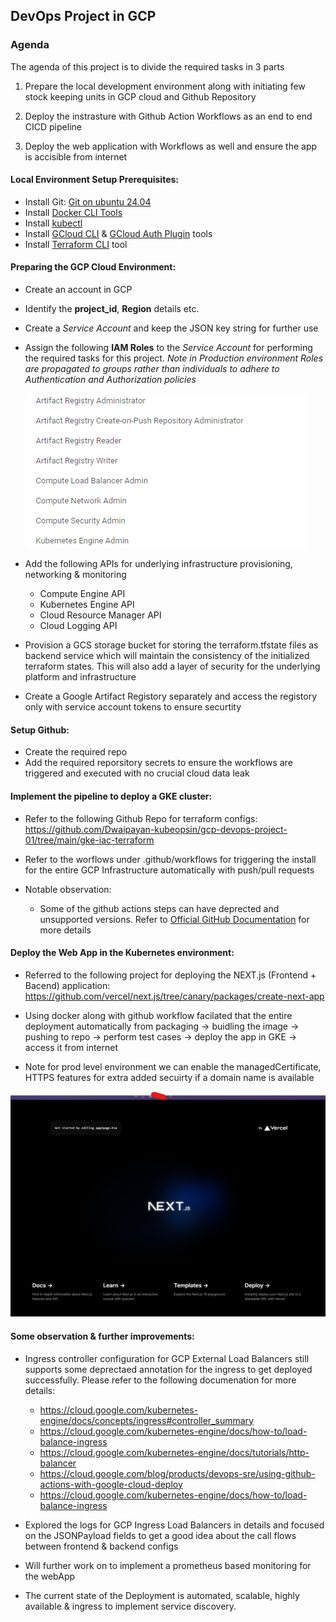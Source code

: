 ## DevOps Project in GCP

### Agenda

The agenda of this project is to divide the required tasks in 3 parts

1. Prepare the local development environment along with initiating few stock keeping units in GCP cloud and Github Repository

2. Deploy the instrasture with Github Action Workflows as an end to end CICD pipeline

3. Deploy the web application with Workflows as well and ensure the app is accisible from internet


#### Local Environment Setup Prerequisites:

- Install Git: [Git on ubuntu 24.04](https://thelinuxforum.com/articles/865-install-git-on-ubuntu-24-04#:~:text=Git%20is%20a%20widely%20used,That's%20it!)
- Install [Docker CLI Tools](https://docs.docker.com/engine/install/ubuntu/)
- Install [kubectl](https://kubernetes.io/docs/tasks/tools/install-kubectl-linux/#install-using-native-package-management)
- Install [GCloud CLI](https://cloud.google.com/sdk/docs/install#deb) & [GCloud Auth Plugin]() tools
- Install [Terraform CLI](https://developer.hashicorp.com/terraform/tutorials/aws-get-started/install-cli) tool


#### Preparing the GCP Cloud Environment:

- Create an account in GCP
- Identify the **project_id**, **Region** details etc.
- Create a *Service Account* and keep the JSON key string for further use
- Assign the following **IAM Roles** to the *Service Account* for performing the required tasks for this project. *Note in Production environment Roles are propagated to groups rather than individuals to adhere to Authentication and Authorization policies*
  
  ![alt text](image-1.png)
  
- Add the following APIs for underlying infrastructure provisioning, networking & monitoring
  - Compute Engine API
  - Kubernetes Engine API
  - Cloud Resource Manager API
  - Cloud Logging API
- Provision a GCS storage bucket for storing the terraform.tfstate files as backend service which will maintain the consistency of the initialized terraform states. This will also add a layer of security for the underlying platform and infrastructure
- Create a Google Artifact Registory separately and access the registory only with service account tokens to ensure securtity

#### Setup Github:

- Create the required repo
- Add the required reporsitory secrets to ensure the workflows are triggered and executed with no crucial cloud data leak


#### Implement the pipeline to deploy a GKE cluster: 

- Refer to the following Github Repo for terraform configs: https://github.com/Dwaipayan-kubeopsin/gcp-devops-project-01/tree/main/gke-iac-terraform

- Refer to the worflows under .github/workflows for triggering the install for the entire GCP Infrastructure automatically with push/pull requests

- Notable observation:
  - Some of the github actions steps can have deprected and unsupported versions. Refer to [Official GitHub Documentation](https://docs.github.com/en/actions/about-github-actions/understanding-github-actions) for more details


#### Deploy the Web App in the Kubernetes environment:

- Referred to the following project for deploying the NEXT.js (Frontend + Bacend) application: https://github.com/vercel/next.js/tree/canary/packages/create-next-app

- Using docker along with github workflow facilated that the entire deployment automatically from packaging -> buidling the image -> pushing to repo -> perform test cases -> deploy the app in GKE -> access it from internet

- Note for prod level environment we can enable the managedCertificate, HTTPS features for extra added secuirty if a domain name is available

![alt text](image-2.png)


#### Some observation & further improvements:

- Ingress controller configuration for GCP External Load Balancers still supports some deprectaed annotation for the ingress to get deployed successfully. Please refer to the following documenation for more details: 

  - https://cloud.google.com/kubernetes-engine/docs/concepts/ingress#controller_summary
  - https://cloud.google.com/kubernetes-engine/docs/how-to/load-balance-ingress
  - https://cloud.google.com/kubernetes-engine/docs/tutorials/http-balancer
  - https://cloud.google.com/blog/products/devops-sre/using-github-actions-with-google-cloud-deploy
  - https://cloud.google.com/kubernetes-engine/docs/how-to/load-balance-ingress

- Explored the logs for GCP Ingress Load Balancers in details and focused on the JSONPayload fields to get a good idea about the call flows between frontend & backend configs

- Will further work on to implement a prometheus based monitoring for the webApp 

- The current state of the Deployment is automated, scalable, highly available & ingress to implement service discovery. 
